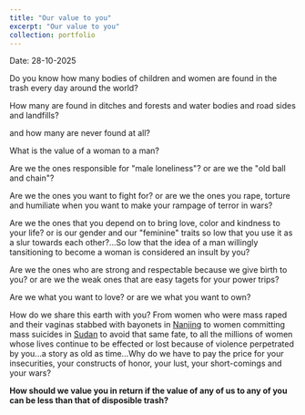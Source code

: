 ```yaml
---
title: "Our value to you"
excerpt: "Our value to you"
collection: portfolio
---
```


Date: 28-10-2025

Do you know how many bodies of children and women are found in the trash every day around the world? 

How many are found in ditches and forests and water bodies and road sides and landfills? 

and how many are never found at all?

What is the value of a woman to a man?

Are we the ones responsible for "male loneliness"? or are we the "old ball and chain"?

Are we the ones you want to fight for? or are we the ones you rape, torture and humiliate when you want to make your rampage of terror in wars? 

Are we the ones that you depend on to bring love, color and kindness to your life? or is our gender and our "feminine" traits so low that you use it as a slur towards each other?...So low that the idea of a man willingly tansitioning to become a woman is considered an insult by you?

Are we the ones who are strong and respectable because we give birth to you? or are we the weak ones that are easy tagets for your power trips?

Are we what you want to love? or are we what you want to own?

How do we share this earth with you? From women who were mass raped and their vaginas stabbed with bayonets in [Nanjing](https://en.wikipedia.org/wiki/Nanjing_Massacre) to women committing mass suicides in [Sudan](https://www.darfurwomenaction.org/press_release/over-120-civilians-killed-and-over-130-women-committed-suicide-to-escape-rape-by-rsf/) to avoid that same fate, to all the millions of women whose lives continue to be effected or lost because of violence perpetrated by you...a story as old as time...Why do we have to pay the price for your insecurities, your constructs of honor, your lust, your short-comings and your wars? 

**How should we value you in return if the value of any of us to any of you can be less than that of disposible trash?** 
